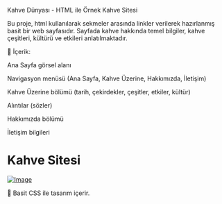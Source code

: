 Kahve Dünyası - HTML ile Örnek Kahve Sitesi

Bu proje, html kullanılarak sekmeler arasında linkler verilerek hazırlanmış basit bir web sayfasıdır.
Sayfada kahve hakkında temel bilgiler, kahve çeşitleri, kültürü ve etkileri anlatılmaktadır.

📌 İçerik:

Ana Sayfa görsel alanı

Navigasyon menüsü (Ana Sayfa, Kahve Üzerine, Hakkımızda, İletişim)

Kahve Üzerine bölümü (tarih, çekirdekler, çeşitler, etkiler, kültür)

Alıntılar (sözler)

Hakkımızda bölümü

İletişim bilgileri

# Kahve Sitesi <br>
[![Image](https://i.hizliresim.com/ip8f82s.png)](https://hizliresim.com/ip8f82s)

🎨 Basit CSS ile  tasarım içerir.
